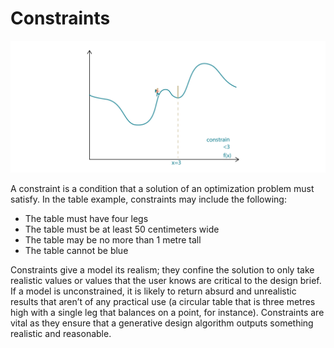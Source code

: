 # Constraints

![](../../.gitbook/assets/constrains%20%284%29.png)

A constraint is a condition that a solution of an optimization problem must satisfy. In the table example, constraints may include the following:

* The table must have four legs 
* The table must be at least 50 centimeters wide 
* The table may be no more than 1 metre tall 
* The table cannot be blue 

Constraints give a model its realism; they confine the solution to only take realistic values or values that the user knows are critical to the design brief. If a model is unconstrained, it is likely to return absurd and unrealistic results that aren’t of any practical use \(a circular table that is three metres high with a single leg that balances on a point, for instance\). Constraints are vital as they ensure that a generative design algorithm outputs something realistic and reasonable.

